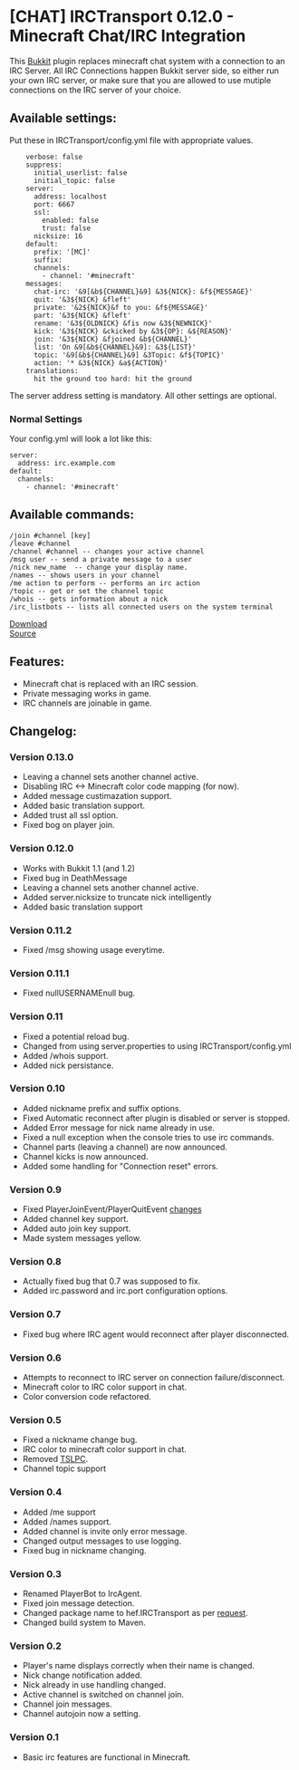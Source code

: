 [CHAT] IRCTransport 0.12.0 - Minecraft Chat/IRC Integration
===========================================================

This [Bukkit](http://bukkit.org/) plugin replaces minecraft chat system with a connection to an IRC Server.  All IRC Connections happen Bukkit server side, so either run your own IRC server, or make sure that you are allowed to use mutiple connections on the IRC server of your choice.

Available settings:
-------------------
Put these in IRCTransport/config.yml file with appropriate values.


		verbose: false
		suppress:
		  initial_userlist: false
		  initial_topic: false
		server:
		  address: localhost
		  port: 6667
		  ssl:
			enabled: false
			trust: false
		  nicksize: 16
		default:
		  prefix: '[MC]'
		  suffix: 
		  channels:
			- channel: '#minecraft'
		messages:
          chat-irc: '&9[&b${CHANNEL}&9] &3${NICK}: &f${MESSAGE}'
          quit: '&3${NICK} &fleft'
          private: '&2${NICK}&f to you: &f${MESSAGE}'
          part: '&3${NICK} &fleft'
          rename: '&3${OLDNICK} &fis now &3${NEWNICK}'
          kick: '&3${NICK} &ckicked by &3${OP}: &${REASON}'
          join: '&3${NICK} &fjoined &b${CHANNEL}'
          list: 'On &9[&b${CHANNEL}&9]: &3${LIST}'
          topic: '&9[&b${CHANNEL}&9] &3Topic: &f${TOPIC}'
          action: '* &3${NICK} &a${ACTION}'
        translations:
          hit the ground too hard: hit the ground

The server address setting is mandatory.  All other settings are optional.

### Normal Settings
Your config.yml will look a lot like this:

    server:
      address: irc.example.com
    default:
      channels:
        - channel: '#minecraft' 

Available commands:
-------------------
    /join #channel [key]
    /leave #channel
    /channel #channel -- changes your active channel
    /msg user -- send a private message to a user
    /nick new_name  -- change your display name.
    /names -- shows users in your channel
    /me action to perform -- performs an irc action
    /topic -- get or set the channel topic
    /whois -- gets information about a nick
	/irc_listbots -- lists all connected users on the system terminal

[Download](https://github.com/downloads/hef/IRCTransport/IRCTransport-0.12.0.jar)  
[Source](https://github.com/hef/IRCTransport)

Features:
---------
  * Minecraft chat is replaced with an IRC session.
  * Private messaging works in game.
  * IRC channels are joinable in game.

Changelog:
----------
### Version 0.13.0
  * Leaving a channel sets another channel active.
  * Disabling IRC <-> Minecraft color code mapping (for now).
  * Added message custimazation support.
  * Added basic translation support.
  * Added trust all ssl option.
  * Fixed bog on player join.

### Version 0.12.0
  * Works with Bukkit 1.1 (and 1.2)
  * Fixed bug in DeathMessage
  * Leaving a channel sets another channel active.
  * Added server.nicksize to truncate nick intelligently
  * Added basic translation support
 
### Version 0.11.2
  * Fixed /msg showing usage everytime.

### Version 0.11.1
  * Fixed nullUSERNAMEnull bug.

### Version 0.11
  * Fixed a potential reload bug.
  * Changed from using server.properties to using IRCTransport/config.yml
  * Added /whois support.
  * Added nick persistance.

### Version 0.10
  * Added nickname prefix and suffix options.
  * Fixed Automatic reconnect after plugin is disabled or server is stopped.
  * Added Error message for nick name already in use.
  * Fixed a null exception when the console tries to use irc commands.
  * Channel parts (leaving a channel) are now announced.
  * Channel kicks is now announced.
  * Added some handling for "Connection reset" errors.

### Version 0.9
  * Fixed PlayerJoinEvent/PlayerQuitEvent [changes](http://forums.bukkit.org/threads/oops-i-broke-your-plugins.599/#post-156352)
  * Added channel key support.
  * Added auto join key support.
  * Made system messages yellow.

### Version 0.8
  * Actually fixed bug that 0.7 was supposed to fix.
  * Added irc.password and irc.port configuration options. 

### Version 0.7
  * Fixed bug where IRC agent would reconnect after player disconnected.

### Version 0.6
  * Attempts to reconnect to IRC server on connection failure/disconnect.
  * Minecraft color to IRC color support in chat.
  * Color conversion code refactored.

### Version 0.5
  * Fixed a nickname change bug.
  * IRC color to minecraft color support in chat.
  * Removed [TSLPC](http://forums.bukkit.org/threads/oops-i-broke-your-plugins.599/#post-70677).
  * Channel topic support

### Version 0.4
  * Added /me support
  * Added /names support.
  * Added channel is invite only error message.
  * Changed output messages to use logging.
  * Fixed bug in nickname changing.

### Version 0.3
  * Renamed PlayerBot to IrcAgent.
  * Fixed join message detection.
  * Changed package name to hef.IRCTransport as per [request](http://forums.bukkit.org/threads/on-namespaces-please-do-not-use-bukkit-in-your-plugins.3732/).
  * Changed build system to Maven.

### Version 0.2
  * Player's name displays correctly when their name is changed.
  * Nick change notification added.
  * Nick already in use handling changed.
  * Active channel is switched on channel join.
  * Channel join messages.
  * Channel autojoin now a setting.

### Version 0.1
  * Basic irc features are functional in Minecraft.
